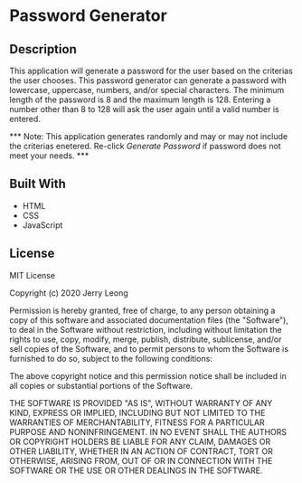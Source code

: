 # Password Generator

## Description

This application will generate a password for the user based on the criterias
the user chooses. This password generator can generate a password with lowercase,
uppercase, numbers, and/or special characters. The minimum length of the password is
8 and the maximum length is 128. Entering a number other than 8 to 128 will ask the user again until a valid number is entered. 

*** Note: This application generates randomly and may or may not include the criterias
enetered. Re-click *Generate Password* if password does not meet your needs. ***

## Built With

* HTML
* CSS 
* JavaScript

## License

MIT License

Copyright (c) 2020 Jerry Leong

Permission is hereby granted, free of charge, to any person obtaining a copy
of this software and associated documentation files (the "Software"), to deal
in the Software without restriction, including without limitation the rights
to use, copy, modify, merge, publish, distribute, sublicense, and/or sell
copies of the Software, and to permit persons to whom the Software is
furnished to do so, subject to the following conditions:

The above copyright notice and this permission notice shall be included in all
copies or substantial portions of the Software.

THE SOFTWARE IS PROVIDED "AS IS", WITHOUT WARRANTY OF ANY KIND, EXPRESS OR
IMPLIED, INCLUDING BUT NOT LIMITED TO THE WARRANTIES OF MERCHANTABILITY,
FITNESS FOR A PARTICULAR PURPOSE AND NONINFRINGEMENT. IN NO EVENT SHALL THE
AUTHORS OR COPYRIGHT HOLDERS BE LIABLE FOR ANY CLAIM, DAMAGES OR OTHER
LIABILITY, WHETHER IN AN ACTION OF CONTRACT, TORT OR OTHERWISE, ARISING FROM,
OUT OF OR IN CONNECTION WITH THE SOFTWARE OR THE USE OR OTHER DEALINGS IN THE
SOFTWARE.